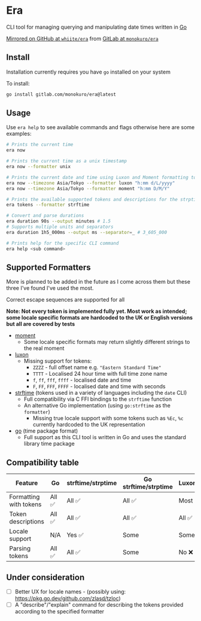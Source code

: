 # Era

CLI tool for managing querying and manipulating date times written in
[Go](https://go.dev)

[Mirrored on GitHub at `whiite/era`](https://github.com/whiite/era) from [GitLab at `monokuro/era`](https://gitlab.com/monokuro/era)

## Install

Installation currently requires you have `go` installed on your system

To install:

```bash
go install gitlab.com/monokuro/era@latest
```

## Usage

Use `era help` to see available commands and flags otherwise here are some examples:

```bash
# Prints the current time
era now

# Prints the current time as a unix timestamp
era now --formatter unix

# Prints the current date and time using Luxon and Moment formatting tokens in Tokyo's time zone
era now --timezone Asia/Tokyo --formatter luxon "h:mm d/L/yyyy"
era now --timezone Asia/Tokyo --formatter moment "h:mm D/M/Y"

# Prints the available supported tokens and descriptions for the strptime/strftime formatter
era tokens --formatter strftime

# Convert and parse durations
era duration 90s --output minutes # 1.5
# Supports multiple units and separators
era duration 1h5_000ms --output ms --separator=_ # 3_605_000

# Prints help for the specific CLI command
era help <sub command>
```

## Supported Formatters

More is planned to be added in the future as I come across them but these three
I've found I've used the most.

Correct escape sequences are supported for all

**Note: Not every token is implemented fully yet. Most work as intended; some locale
specific formats are hardcoded to the UK or English versions but all are covered by tests**

- [moment](https://momentjs.com)
  - Some locale specific formats may return slightly different strings to the real moment
- [luxon](https://moment.github.io/luxon/#/)
  - Missing support for tokens:
    - `ZZZZ` - full offset name e.g. `"Eastern Standard Time"`
    - `TTTT` - Localised 24 hour time with full time zone name
    - `f`, `ff`, `fff`, `ffff` - localised date and time
    - `F`, `FF`, `FFF`, `FFFF` - localised date and time with seconds
- [strftime](https://linux.die.net/man/3/strftime) (tokens used in a variety of languages including the `date` CLI)
  - Full compatibility via C FFI bindings to the `strftime` function
  - An alternative Go implementation (using `go:strftime` as the `formatter`)
    - Missing true locale support with some tokens such as `%Ec`, `%c` currently hardcoded to the UK representation
- [go](https://pkg.go.dev/time) (time package format)
  - Full support as this CLI tool is written in Go and uses the standard library time package

## Compatibility table

| Feature                | Go     | strftime/strptime | Go strftime/strptime | Luxon  | Moment |
| ---------------------- | ------ | ----------------- | -------------------- | ------ | ------ |
| Formatting with tokens | All ✅ | All ✅            | All ✅               | Most   | All ✅ |
| Token descriptions     | All ✅ | All ✅            | All ✅               | All ✅ | All ✅ |
| Locale support         | N/A    | Yes ✅            | Some                 | Some   | Some   |
| Parsing tokens         | All ✅ | All ✅            | Some                 | No ❌  | No ❌  |

## Under consideration

- [ ] Better UX for locale names - (possibly using: https://pkg.go.dev/github.com/zlasd/tzloc)
- [ ] A "describe"/"explain" command for describing the tokens provided according to the specified formatter
